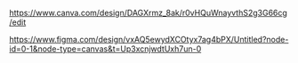 https://www.canva.com/design/DAGXrmz_8ak/r0vHQuWnayvthS2g3G66cg/edit

https://www.figma.com/design/vxAQ5ewydXCOtyx7ag4bPX/Untitled?node-id=0-1&node-type=canvas&t=Up3xcnjwdtUxh7un-0

